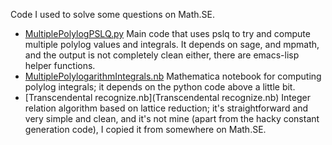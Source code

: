 Code I used to solve some questions on Math.SE.

- [MultiplePolylogPSLQ.py](MultiplePolylogPSLQ.py) Main code that uses
  pslq to try and compute multiple polylog values and integrals. It
  depends on sage, and mpmath, and the output is not completely clean
  either, there are emacs-lisp helper functions.
- [MultiplePolylogarithmIntegrals.nb](MultiplePolylogarithmIntegrals.nb)
  Mathematica notebook for computing polylog integrals; it depends on
  the python code above a little bit.
- [Transcendental recognize.nb](Transcendental recognize.nb) Integer
  relation algorithm based on lattice reduction; it's straightforward
  and very simple and clean, and it's not mine (apart from the hacky
  constant generation code), I copied it from somewhere on Math.SE.
